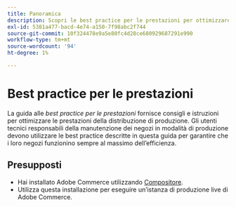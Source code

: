 ```yaml
---
title: Panoramica
description: Scopri le best practice per le prestazioni per ottimizzare l’implementazione di Adobe Commerce. Scopri strategie comprovate per massimizzare la velocità, l’efficienza e l’esperienza utente.
exl-id: 5381a477-bacd-4e74-a150-7f98abc2f744
source-git-commit: 10f324478e9a5e80fc4d28ce680929687291e990
workflow-type: tm+mt
source-wordcount: '94'
ht-degree: 1%

---
```


# Best practice per le prestazioni

La guida alle _best practice per le prestazioni_ fornisce consigli e istruzioni per ottimizzare le prestazioni della distribuzione di produzione. Gli utenti tecnici responsabili della manutenzione dei negozi in modalità di produzione devono utilizzare le best practice descritte in questa guida per garantire che i loro negozi funzionino sempre al massimo dell’efficienza.

## Presupposti

* Hai installato Adobe Commerce utilizzando [Compositore](../installation/composer.md).
* Utilizza questa installazione per eseguire un’istanza di produzione live di Adobe Commerce.
